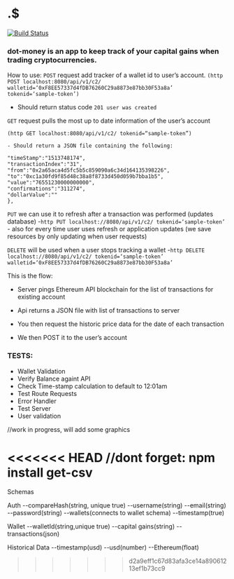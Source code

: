 # .$
[![Build Status](https://travis-ci.org/Dot-money/dot-money.svg?branch=master)](https://travis-ci.org/Dot-money/dot-money)

###  dot-money is an app to keep track of your capital gains when trading cryptocurrencies.

How to use:
 ```POST```
request add tracker of a wallet id to user’s account.
```(http POST localhost:8080/api/v1/c2/ walletid=‘0xF8EE57337d4fDB76260C29a8873e87bb30F53a8a’  tokenid=‘sample-token’)```
   - Should return status code ```201 user was created```

```GET```
request pulls the most up to date information of the user’s account

 ```(http GET localhost:8080/api/v1/c2/ tokenid=“sample-token”)```

    - Should return a JSON file containing the following:
  
  ```{"blockNumber":"4763872",
"timeStamp":"1513748174",
"transactionIndex":"31",
"from":"0x2a65aca4d5fc5b5c859090a6c34d164135398226",
"to":"0xc1a30fd9f85d48c38a8f8733d450d059b7bba1b5",
"value":"76551230000000000",
"confirmations":"311274",
"dollarValue":""
},
```
```PUT```
we can use it to refresh after a transaction was performed (updates database)
            -```http PUT localhost://8080/api/v1/c2/ tokenid=‘sample-token’```
            - also for every time user uses refresh or application updates (we save resources by only updating when user requests)

``` DELETE ```
will be used when a user stops tracking a wallet
                  -```http DELETE localhost://8080/api/v1/c2/ tokenid=‘sample-token’ walletid=‘0xF8EE57337d4fDB76260C29a8873e87bb30F53a8a’```

This is the flow:

- Server pings Ethereum API blockchain for the list of transactions for existing account

- Api returns a JSON file with list of transactions to server

- You then request the historic price data for the date of each transaction

- We then POST it to the user’s account

### TESTS:
- Wallet Validation
- Verify Balance againt API
- Check Time-stamp calculation to default to 12:01am
- Test Route Requests
- Error Handler
- Test Server
- User validation


//work in progress, will add some graphics

<<<<<<< HEAD
//dont forget: npm install get-csv
=======
Schemas

Auth
--compareHash(string, unique true)
--username(string)
--email(string)
--password(string)
--wallets(connects to wallet schema)
--timestamp(true)

Wallet
--walletId(string,unique true)
--capital gains(string)
--transactions(json)

Historical Data
--timestamp(usd)
--usd(number)
--Ethereum(float)
>>>>>>> d2a9eff1c67d83afa3ce14a89061213ef1b73cc9
